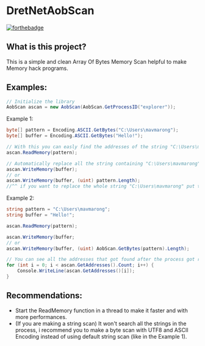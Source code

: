 # DretNetAobScan
[![forthebadge](https://forthebadge.com/images/badges/made-with-c-sharp.svg)](https://forthebadge.com)


## What is this project?
This is a simple and clean Array Of Bytes Memory Scan helpful to make Memory hack programs.
## Examples:
```csharp
// Initialize the library
AobScan ascan = new AobScan(AobScan.GetProcessID("explorer"));
```
Example 1:
```csharp
byte[] pattern = Encoding.ASCII.GetBytes("C:\Users\mavmarong");
byte[] buffer = Encoding.ASCII.GetBytes("Hello!");

// With this you can easly find the addresses of the string "C:\Users\mavmarong" in the memory of the indicated process id.
ascan.ReadMemory(pattern);

// Automatically replace all the string containing "C:\Users\mavmarong" with "Hello!"
ascan.WriteMemory(buffer);
// or
ascan.WriteMemory(buffer, (uint) pattern.Length);
//^^ if you want to replace the whole string "C:\Users\mavmarong" put the pattern length in the second parameter of the WriteMemory function
```
Example 2:
```csharp
string pattern = "C:\Users\mavmarong";
string buffer = "Hello!";

ascan.ReadMemory(pattern);

ascan.WriteMemory(buffer;
// or
ascan.WriteMemory(buffer, (uint) AobScan.GetBytes(pattern).Length);
```

```csharp
// You can see all the addresses that got found after the process got readed
for (int i = 0; i < ascan.GetAddresses().Count; i++) {
    Console.WriteLine(ascan.GetAddresses()[i]);
}
```
## Recommendations:
- Start the ReadMemory function in a thread to make it faster and with more performances.
- (If you are making a string scan) It won't search all the strings in the process, i recommend you to make a byte scan with UTF8 and ASCII Encoding instead of using default string scan (like in the Example 1).
